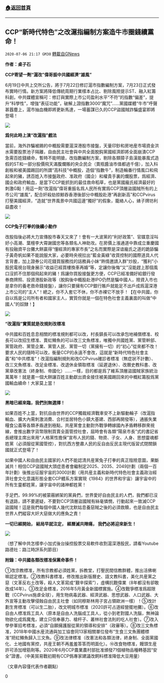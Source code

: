 ###  [:house:返回首頁](https://github.com/ourhimalayas/txt)
---

## CCP“新時代特色”之改滬指編制方案造牛市圈錢續黨命！
`2020-07-06 21:17 GM30` [轉載自GNews](https://gnews.org/zh-hant/256026/)

**作者：桌子石**

**CCP寄望一劑“滬改”偉哥振中共國經濟“雄風”**

6月19日中共上交所公告，將于7月22日修訂滬市指數編制方案，7月23日正式發布實時行情。新方案將降低傳統周期行業樣本占比、剔除風險提示ST、融入紅籌科創，中共媒體宣稱可：修訂與實際上市公司盈利水平“不符”的指數“偏差”，提升“科學性”，增強“表征功能”，破解上證指數3000“魔咒”……黨國媒體“牛市”呼聲甚囂塵上，滬市抽血機即將更新馬達，一場蓄謀已久的CCP盜國賊詐騙盛宴即將登場！

![](https://s3.amazonaws.com/gnews-media-offload/wp-content/uploads/2020/07/06210313/1-21.png)

**爲何此時上演“改滬指”戲法**

當前，海外詐騙被踢的中概股需要滬深港股市接盤，天量印鈔和房地産市場資金洪水需要股票池子隔離，自由民主社會與中共全面脫鈎黨國經濟即將全面崩潰CCP急需百姓錢續命，暫時不能明搶，改指數編制方案，剔除各類獐子島漢能暴風式造假的ST和一部分股價飛天滿腹爛賬的央企民企（賣瓶醬油市值都過千億），加入科創板和被美國踢回的所謂“高科技”中概股，造個“指數牛”，制造輪番行情風口和飛起來的豬，誘百姓入市接盤政府、准政府（國企）和權貴手裏的爛股票，爲經濟、國企和政府輸血，是當下CCP能抓到的最佳救命稻草，也是黨國龐氏經濟最好的刺激G點！用這一劑“改滬指”偉哥重振名爲人民所有實爲CCP頂層盜國賊所有的上市公司“雄風”，配合奸殺劫掠鯨吞香港後部分中概股赴港“再創新高”和CCPvirus打壓美國經濟，“造就”世界風景中共國這邊“獨好”的假象，籠絡人心，婊子牌坊利益盡收！

![](https://s3.amazonaws.com/gnews-media-offload/wp-content/uploads/2020/07/06210349/2.png)

**CCP兔子打拳的後續小動作**

改股指後必將大力宣傳股市春天又來了！會有一大波黨的“利好政策”、官媒意淫叫好小高潮、葉檀李大霄謝國忠等各類名人神助攻。在房價上漲通道中靠成立重慶國有投融資平台攤大餅贏得“懂經濟的專家市長”之名而實際是深谙龐氏之道的跪舔騙子黃奇帆如果不能說服大家，必要時央視拉出“藍金黃綠”收買控制的國際道具人代言背書，加上證券公司花錢買服務找的話務員小妹“熱情邀請入群”炒股，“獲利”小股民電視台現身展示“收益已經買樓換車再婚”等，定讓你後悔“又”沒能趕上那個風口沒抓不住那個飛起來的豬！爲讓你買股接盤更方便，CCP已經准備好給銀行發券商牌照、投資港股新政等（脫鈎後中概股赴港IPO仍然是騙中國人，險資入市也是拿你的養老救命錢接盤），讓你只要擁有CCP銀行賬戶就能足不出戶成爲滬深港上市公司的“主人”！總之，你不入套它不休，你不赤裸它不放手！【在中共國，你自以爲是公司所有者和國家主人，實質你就是一個在特色社會主義裏面的叫做“中國人”的奴隸！】

![](https://s3.amazonaws.com/gnews-media-offload/wp-content/uploads/2020/07/06210439/3.png)

**“改滬指”實質就是改規則改標准**

中共國和百姓息息相關的標准規則都可以改，村長鎮長可以改承包地補償標准、校長可以改招生標准、賣虹鳟魚的可以改三文魚標准，唯獨中共國姓黨、黨管幹部、黨管政府、黨管企業、黨管人民、黨管一切（黨擁有一切）的“初心”從來都不改！要求人民的隨時可以改，衡量CCP的永遠不會改，這就是“新時代特色社會主義”和“中共標准”！改滬指編制規則和改CCPvirus確診者標准（無症狀不計數）、改三文魚標准、改足金標准、改退休金領取標准（延遲退休）、改曆史教科書、改黨章改憲法（終身制、帝國化）……一樣，目的都是爲了維系頂層盜國賊家族統治萬萬年！就是畫一個大餅讓百姓主動獻出資金接住被美國踢回來的中概紅籌股爲黨國輸血續命！大家莫上當！

![](https://s3.amazonaws.com/gnews-media-offload/wp-content/uploads/2020/07/06210533/4-4.png)

**黑暗已經來臨，我們別無選擇！**

如果百姓不上當，對抗自由世界的CCP獨裁經濟戰車安不上新驅動輪子（改滬指輸血、擴大內需刺激消費、合村並居特色小鎮大基建、西部再開發等），通脹失業糧食公義等各類矛盾達到極點，共産黨會主動對外戰爭轉嫁國內矛盾轉移群衆視線，會推出數字貨幣限制買賣全面管控社會，屆時會有各類“陽泉市長”式的書記省長總理主席出來用“人格黨性擔保”宣布人民的錢、物資、子女、人身、思想靈魂都姓黨（必須服從黨國管控），對抗西方整肅人民的反自由反民主現代版習式閉關鎖國就正式登場了！

如果中國人和自由民主國家的人們不能認清共産黨兔子打拳的真正陰險意圖，果斷滅共！相信CCP盜國賊大頭症患者會繼制定2025、2035、2049計劃（兩個一百年計劃）後推出征服宇宙的3000計劃（用共産主義和新時代特色社會主義政治經濟社會文化意識形態全套CCP體系方案實現《1984》的世界和宇宙）讓宇宙中的所有生靈都姓黨，讓宇宙中的諸神都姓黨！

手足們，99.99%的被蒙蔽綁架的黨員們，世界愛好自由民主的人們，我們都已沒有退路，請不要遲疑，不要對CCP頂層盜國賊有絲毫憐憫，行動起來一致滅CCP盜國賊！這是我們每個中國人幾代沈默姑息養惡賊之後的必須救贖，也是自由民主世界人們縱容大奸大惡做大的應負之責！

**一切已經開始，
結局早就注定，
經曆滅共陣痛，
我們必將迎來新生！**

![](https://s3.amazonaws.com/gnews-media-offload/wp-content/uploads/2020/07/06210704/5.png)

（想了解中共怎樣李小加式後台操控股票交易軟件收割滬深港股民，請看Youtube路德社：路江時評系列節目）

**附錄：中共國各類改標准保黨命事件！**

①改宗教標准，所有宗教都必須姓黨，拆教堂，打壓民間信教群體，推出活佛喇嘛認定標准。②改教科書標准，修改推出新版曆史、語文教科書，美化共産黨之惡（文革反右土改等，殺人文革寫成“艱辛探索”），虛構抗戰偉業（8年都沒有卻敢改成14年）。③改足金標准，2016年5月黃金新國標實施。④改戰爭標准爲超限戰（CCPvirus施虐全球），用生物病毒武器、經濟武器、思想武器、人口武器、大外宣等主動攻擊侵蝕自由民主社會（如同穆斯林用子宮占領歐洲一樣）！⑤改計劃生育標准（可以生二胎），改文明城市標准（2020許可占道經營擺地攤）。⑥改自由人標准爲工具人（原本是自由人洗腦成工具人，從小到老對國人洗腦，無神論物欲化成爲魔鬼，建立只信奉暴力、槍杆子、叢林社會法則的吃人社會）。⑦改入學參軍招考標准，必須“自願擁護服從黨的領導和安排”（政審等）。⑧改三文魚標准，2018年中國水産流通與加工協會同13家相關單位發布“生食三文魚團體標准”把虹鳟魚歸入三文魚。⑨改法律標准（改憲法和各類法律，終身制、全面黨國化、土地國有黨控，共産王朝不再羞羞答答而明面化）。⑩改食物標准，饅頭生産許可添加增筋劑等。2020年6月CCP農業農村部批准頒發71個植物品種轉基因“安全”證書。（中美貿易戰初期有CCP僞專家建議改飼料標准降低大豆用量）

（文章內容僅代表作者觀點）

0
